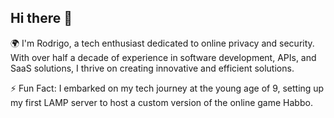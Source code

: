 ## Hi there 👋

🌍 I'm Rodrigo, a tech enthusiast dedicated to online privacy and security. With over half a decade of experience in software development, APIs, and SaaS solutions, I thrive on creating innovative and efficient solutions.

⚡️ Fun Fact: I embarked on my tech journey at the young age of 9, setting up my first LAMP server to host a custom version of the online game Habbo.
